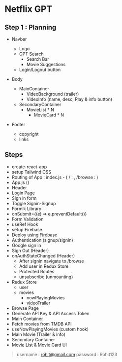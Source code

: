 # Netflix GPT

## Step 1 : Planning

- Navbar

  - Logo
  - GPT Search
    - Search Bar
    - Movie Suggestions
  - Login/Logout button

- Body

  - MainContainer
    - VideoBackground (trailer)
    - VideoInfo (name, desc, Play & info button)
  - SecondaryContainer
    - MovieList \* N
      - MovieCard \* N

- Footer
  - copyright
  - links

## Steps

- create-react-app
- setup Tailwind CSS
- Routing of App : index.js - ( / : <Login/>, /browse : <Browse/> )
- App.js (<Provider store={appStore}>)
- Header
- Login Page
- Sign in form
- Toggle Signin-Signup
- Formik Library
- onSubmit={(e) => e.preventDefault()}
- Form Validation
- useRef Hook
- setup Firebase
- Deploy using Firebase
- Authentication (signup/signin)
- Google sign in
- Sign Out (Header)
- onAuthStateChanged (Header)
  - After signin navigate to /browse
  - Add user in Redux Store
  - Protected Routes
  - unsubscribe (unmounting)
- Redux Store
  - user
  - movies
    - nowPlayingMovies
    - videoTrailer
- Browse Page
- Generate API Key & API Access Token
- Main Container
- Fetch movies from TMDB API
- useNowPlayingMovies (custom hook)
- Main Movie (Trailer & info)
- Secondary Container
- Movie List & Movie Card UI

> username : rohit@gmail.com
> password : Rohit123
